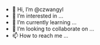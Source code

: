 - 👋 Hi, I’m @czwangyl
- 👀 I’m interested in ...
- 🌱 I’m currently learning ...
- 💞️ I’m looking to collaborate on ...
- 📫 How to reach me ...

<!---
czwangyl/czwangyl is a ✨ special ✨ repository because its `README.md` (this file) appears on your GitHub profile.
You can click the Preview link to take a look at your changes.
--->
